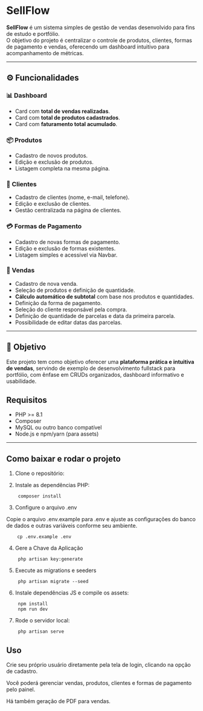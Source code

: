 # SellFlow

**SellFlow** é um sistema simples de gestão de vendas desenvolvido para fins de estudo e portfólio.  
O objetivo do projeto é centralizar o controle de produtos, clientes, formas de pagamento e vendas, oferecendo um dashboard intuitivo para acompanhamento de métricas.

---

## ⚙️ Funcionalidades

### 📊 Dashboard
- Card com **total de vendas realizadas**.  
- Card com **total de produtos cadastrados**.  
- Card com **faturamento total acumulado**.  

### 📦 Produtos
- Cadastro de novos produtos.  
- Edição e exclusão de produtos.  
- Listagem completa na mesma página.  

### 👤 Clientes
- Cadastro de clientes (nome, e-mail, telefone).  
- Edição e exclusão de clientes.  
- Gestão centralizada na página de clientes.  

### 💳 Formas de Pagamento
- Cadastro de novas formas de pagamento.  
- Edição e exclusão de formas existentes.  
- Listagem simples e acessível via Navbar.  

### 🛒 Vendas
- Cadastro de nova venda.  
- Seleção de produtos e definição de quantidade.  
- **Cálculo automático de subtotal** com base nos produtos e quantidades.  
- Definição da forma de pagamento.  
- Seleção do cliente responsável pela compra.  
- Definição de quantidade de parcelas e data da primeira parcela.  
- Possibilidade de editar datas das parcelas.  

---

## 🎯 Objetivo
Este projeto tem como objetivo oferecer uma **plataforma prática e intuitiva de vendas**, servindo de exemplo de desenvolvimento fullstack para portfólio, com ênfase em CRUDs organizados, dashboard informativo e usabilidade.


## Requisitos

- PHP >= 8.1
- Composer
- MySQL ou outro banco compatível
- Node.js e npm/yarn (para assets)

---

## Como baixar e rodar o projeto

1. Clone o repositório:

2. Instale as dependências PHP:

        composer install

3. Configure o arquivo .env

Copie o arquivo .env.example para .env e ajuste as configurações do banco de dados e outras variáveis conforme seu ambiente.

        cp .env.example .env

4. Gere a Chave da Aplicação

        php artisan key:generate

5. Execute as migrations e seeders

        php artisan migrate --seed

6. Instale dependências JS e compile os assets:

        npm install
        npm run dev

7. Rode o servidor local:

        php artisan serve

<h2>Uso</h2>

<p> Crie seu próprio usuário diretamente pela tela de login, clicando na opção de cadastro. <br>
    
Você poderá gerenciar vendas, produtos, clientes e formas de pagamento pelo painel. <br>
    
Há também geração de PDF para vendas.
</p>
